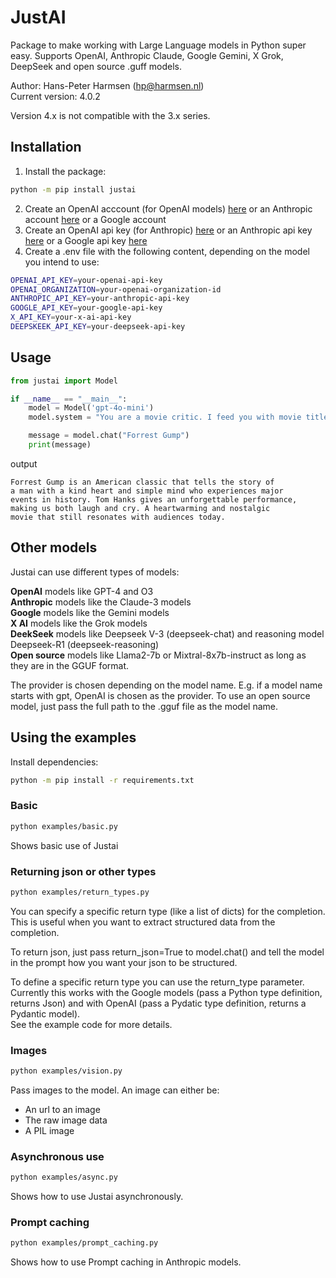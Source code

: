 # JustAI

Package to make working with Large Language models in Python super easy.
Supports OpenAI, Anthropic Claude, Google Gemini, X Grok, DeepSeek and open source .guff models.

Author: Hans-Peter Harmsen (hp@harmsen.nl) \
Current version: 4.0.2

Version 4.x is not compatible with the 3.x series.

## Installation
1. Install the package:
~~~~bash
python -m pip install justai
~~~~
2. Create an OpenAI acccount (for OpenAI models) [here](https://platform.openai.com/) or an Anthropic account [here](https://console.anthropic.com/) or a Google account
3. Create an OpenAI api key (for Anthropic) [here](https://platform.openai.com/account/api-keys) or an Anthropic api key [here](https://console.anthropic.com/settings/keys) or a Google api key [here](https://aistudio.google.com/app/apikey)
4. Create a .env file with the following content, depending on the model you intend to use:
```bash
OPENAI_API_KEY=your-openai-api-key
OPENAI_ORGANIZATION=your-openai-organization-id
ANTHROPIC_API_KEY=your-anthropic-api-key
GOOGLE_API_KEY=your-google-api-key
X_API_KEY=your-x-ai-api-key
DEEPSKEEK_API_KEY=your-deepseek-api-key
```
## Usage

```Python
from justai import Model

if __name__ == "__main__":
    model = Model('gpt-4o-mini')
    model.system = "You are a movie critic. I feed you with movie titles and you give me a review in 50 words."

    message = model.chat("Forrest Gump")
    print(message)
```
output
```
Forrest Gump is an American classic that tells the story of
a man with a kind heart and simple mind who experiences major
events in history. Tom Hanks gives an unforgettable performance, 
making us both laugh and cry. A heartwarming and nostalgic 
movie that still resonates with audiences today.
```
## Other models
Justai can use different types of models:

**OpenAI** models like GPT-4 and O3\
**Anthropic** models like the Claude-3 models\
**Google** models like the Gemini models\
**X AI** models like the Grok models\
**DeekSeek** models like Deepseek V-3 (deepseek-chat) and reasoning model Deepseek-R1 (deepseek-reasoning)\
**Open source** models like Llama2-7b or Mixtral-8x7b-instruct as long as they are in the GGUF format.

The provider is chosen depending on the model name. E.g. if a model name starts with gpt, OpenAI is chosen as the provider.
To use an open source model, just pass the full path to the .gguf file as the model name.


## Using the examples
Install dependencies:
```bash
python -m pip install -r requirements.txt
```


### Basic
```bash
python examples/basic.py
```
Shows basic use of Justai

### Returning json or other types
```bash
python examples/return_types.py
```
You can specify a specific return type (like a list of dicts) for the completion. 
This is useful when you want to extract structured data from the completion.

To return json, just pass return_json=True to model.chat() and tell the model in the 
prompt how you want your json to be structured.

To define a specific return type you can use the return_type parameter.
Currently this works with the Google models (pass a Python type definition, returns Json)
and with OpenAI (pass a Pydatic type definition, returns a Pydantic model).\
See the example code for more details.

### Images
```bash
python examples/vision.py
```
Pass images to the model. An image can either be:
* An url to an image
* The raw image data
* A PIL image

### Asynchronous use
```bash
python examples/async.py
```
Shows how to use Justai asynchronously.

### Prompt caching
```bash
python examples/prompt_caching.py
```
Shows how to use Prompt caching in Anthropic models.
